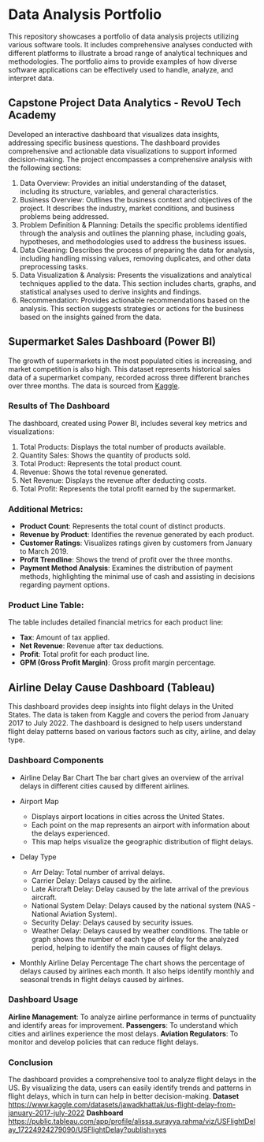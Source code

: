 # Data Analysis Portfolio
This repository showcases a portfolio of data analysis projects utilizing various software tools. It includes comprehensive analyses conducted with different platforms to illustrate a broad range of analytical techniques and methodologies. The portfolio aims to provide examples of how diverse software applications can be effectively used to handle, analyze, and interpret data.
## Capstone Project Data Analytics - RevoU Tech Academy
Developed an interactive dashboard that visualizes data insights, addressing specific business questions. The dashboard provides comprehensive and actionable data visualizations to support informed decision-making. The project encompasses a comprehensive analysis with the following sections:
1. Data Overview:
Provides an initial understanding of the dataset, including its structure, variables, and general characteristics.
2. Business Overview:
Outlines the business context and objectives of the project. It describes the industry, market conditions, and business problems being addressed.
3. Problem Definition & Planning:
Details the specific problems identified through the analysis and outlines the planning phase, including goals, hypotheses, and methodologies used to address the business issues.
4. Data Cleaning:
Describes the process of preparing the data for analysis, including handling missing values, removing duplicates, and other data preprocessing tasks.
5. Data Visualization & Analysis:
Presents the visualizations and analytical techniques applied to the data. This section includes charts, graphs, and statistical analyses used to derive insights and findings.
6. Recommendation:
Provides actionable recommendations based on the analysis. This section suggests strategies or actions for the business based on the insights gained from the data.
## Supermarket Sales Dashboard (Power BI)
The growth of supermarkets in the most populated cities is increasing, and market competition is also high. This dataset represents historical sales data of a supermarket company, recorded across three different branches over three months. The data is sourced from [Kaggle](https://www.kaggle.com/datasets/aungpyaeap/supermarket-sales).
### Results of The Dashboard
The dashboard, created using Power BI, includes several key metrics and visualizations:
1. Total Products: Displays the total number of products available.
2. Quantity Sales: Shows the quantity of products sold.
3. Total Product: Represents the total product count.
4. Revenue: Shows the total revenue generated.
5. Net Revenue: Displays the revenue after deducting costs.
6. Total Profit: Represents the total profit earned by the supermarket.
### Additional Metrics:
- **Product Count**: Represents the total count of distinct products.
- **Revenue by Product**: Identifies the revenue generated by each product.
- **Customer Ratings**: Visualizes ratings given by customers from January to March 2019.
- **Profit Trendline**: Shows the trend of profit over the three months.
- **Payment Method Analysis**: Examines the distribution of payment methods, highlighting the minimal use of cash and assisting in decisions regarding payment options.
### Product Line Table:
The table includes detailed financial metrics for each product line:
- **Tax**: Amount of tax applied.
- **Net Revenue**: Revenue after tax deductions.
- **Profit**: Total profit for each product line.
- **GPM (Gross Profit Margin)**: Gross profit margin percentage.
## Airline Delay Cause Dashboard (Tableau)
This dashboard provides deep insights into flight delays in the United States. The data is taken from Kaggle and covers the period from January 2017 to July 2022. The dashboard is designed to help users understand flight delay patterns based on various factors such as city, airline, and delay type.
### Dashboard Components
- Airline Delay Bar Chart
  The bar chart gives an overview of the arrival delays in different cities caused by different airlines.

- Airport Map
  - Displays airport locations in cities across the United States.
  - Each point on the map represents an airport with information about the delays experienced.
  - This map helps visualize the geographic distribution of flight delays.

- Delay Type
  - Arr Delay: Total number of arrival delays.
  - Carrier Delay: Delays caused by the airline.
  - Late Aircraft Delay: Delay caused by the late arrival of the previous aircraft.
  - National System Delay: Delays caused by the national system (NAS - National Aviation System).
  - Security Delay: Delays caused by security issues.
  - Weather Delay: Delays caused by weather conditions.
  The table or graph shows the number of each type of delay for the analyzed period, helping to identify the main causes of flight delays.

- Monthly Airline Delay Percentage
  The chart shows the percentage of delays caused by airlines each month. It also helps identify monthly and seasonal trends in flight delays caused by airlines.
### Dashboard Usage
**Airline Management**: To analyze airline performance in terms of punctuality and identify areas for improvement.
**Passengers**: To understand which cities and airlines experience the most delays.
**Aviation Regulators**: To monitor and develop policies that can reduce flight delays.
### Conclusion
The dashboard provides a comprehensive tool to analyze flight delays in the US. By visualizing the data, users can easily identify trends and patterns in flight delays, which in turn can help in better decision-making.
**Dataset**
https://www.kaggle.com/datasets/jawadkhattak/us-flight-delay-from-january-2017-july-2022
**Dashboard**
https://public.tableau.com/app/profile/alissa.surayya.rahma/viz/USFlightDelay_17224924279090/USFlightDelay?publish=yes
